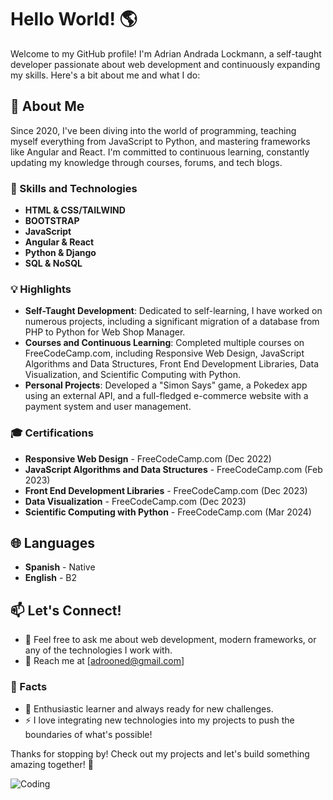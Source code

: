 # Hello World! 🌎

Welcome to my GitHub profile! I'm Adrian Andrada Lockmann, a self-taught developer passionate about web development and continuously expanding my skills. Here's a bit about me and what I do:

## 🚀 About Me
Since 2020, I've been diving into the world of programming, teaching myself everything from JavaScript to Python, and mastering frameworks like Angular and React. I'm committed to continuous learning, constantly updating my knowledge through courses, forums, and tech blogs.

### 🌟 Skills and Technologies
- **HTML & CSS/TAILWIND**
- **BOOTSTRAP**
- **JavaScript**
- **Angular & React**
- **Python & Django**
- **SQL & NoSQL**

### 💡 Highlights
- **Self-Taught Development**: Dedicated to self-learning, I have worked on numerous projects, including a significant migration of a database from PHP to Python for Web Shop Manager.
- **Courses and Continuous Learning**: Completed multiple courses on FreeCodeCamp.com, including Responsive Web Design, JavaScript Algorithms and Data Structures, Front End Development Libraries, Data Visualization, and Scientific Computing with Python.
- **Personal Projects**: Developed a "Simon Says" game, a Pokedex app using an external API, and a full-fledged e-commerce website with a payment system and user management.

### 🎓 Certifications
- **Responsive Web Design** - FreeCodeCamp.com (Dec 2022)
- **JavaScript Algorithms and Data Structures** - FreeCodeCamp.com (Feb 2023)
- **Front End Development Libraries** - FreeCodeCamp.com (Dec 2023)
- **Data Visualization** - FreeCodeCamp.com (Dec 2023)
- **Scientific Computing with Python** - FreeCodeCamp.com (Mar 2024)

## 🌐 Languages
- **Spanish** - Native
- **English** - B2

## 📫 Let's Connect!
- 💬 Feel free to ask me about web development, modern frameworks, or any of the technologies I work with.
- 📧 Reach me at [adrooned@gmail.com]

### 🌱 Facts
- 🌟 Enthusiastic learner and always ready for new challenges.
- ⚡ I love integrating new technologies into my projects to push the boundaries of what's possible!

Thanks for stopping by! Check out my projects and let's build something amazing together! 🚀

![Coding](https://media.giphy.com/media/l0HlTy9x8FZo0XO1i/giphy.gif)

